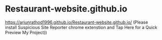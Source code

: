 # Restaurant-website.github.io

https://arjunrathod1996.github.io/Restaurant-website.github.io/  (Please install Suspicious Site Reporter chrome extenstion and Tap Here for a Quick Preview My Project))

